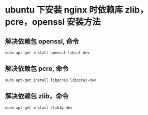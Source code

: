 # ubuntu 下安装 nginx 时依赖库 zlib，pcre，openssl 安装方法

## 解决依赖包 openssl, 命令

```shell
sudo apt-get install openssl libssl-dev
```

## 解决依赖包 pcre, 命令

```shell
sudo apt-get install libpcre3 libpcre3-dev
```

## 解决依赖包 zlib，命令

```shell
sudo apt-get install zlib1g-dev
```
